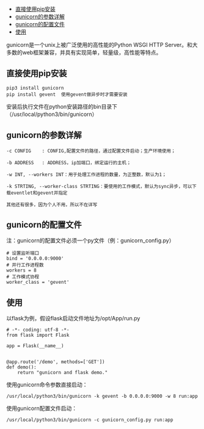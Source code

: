 + [直接使用pip安装](#直接使用pip安装)
+ [gunicorn的参数详解](#gunicorn的参数详解)
+ [gunicorn的配置文件](#gunicorn的配置文件)
+ [使用](#使用)


gunicorn是一个unix上被广泛使用的高性能的Python WSGI HTTP Server。和大多数的web框架兼容，并具有实现简单，轻量级，高性能等特点。

## 直接使用pip安装
```
pip3 install gunicorn
pip install gevent  使用gevent做异步时才需要安装
```

安装后执行文件在python安装路径的bin目录下（/usr/local/python3/bin/gunicorn）

## gunicorn的参数详解
```
-c CONFIG    : CONFIG,配置文件的路径，通过配置文件启动；生产环境使用；

-b ADDRESS   : ADDRESS，ip加端口，绑定运行的主机；

-w INT, --workers INT：用于处理工作进程的数量，为正整数，默认为1；

-k STRTING, --worker-class STRTING：要使用的工作模式，默认为sync异步，可以下载eventlet和gevent并指定

其他还有很多，因为个人不用，所以不在详写
```

## gunicorn的配置文件
注：gunicorn的配置文件必须一个py文件（例：gunicorn_config.py）
```
# 设置监听端口
bind = '0.0.0.0:9000'
# 并行工作进程数
workers = 8
# 工作模式协程
worker_class = 'gevent'
```

## 使用

以flask为例，假设flask启动文件地址为/opt/App/run.py
```
# -*- coding: utf-8 -*-
from flask import Flask

app = Flask(__name__)


@app.route('/demo', methods=['GET'])
def demo():
    return "gunicorn and flask demo."
```

使用gunicorn命令参数直接启动：
```
/usr/local/python3/bin/gunicorn -k gevent -b 0.0.0.0:9000 -w 8 run:app 
```

使用gunicorn配置文件启动：
```
/usr/local/python3/bin/gunicorn -c gunicorn_config.py run:app 
```
